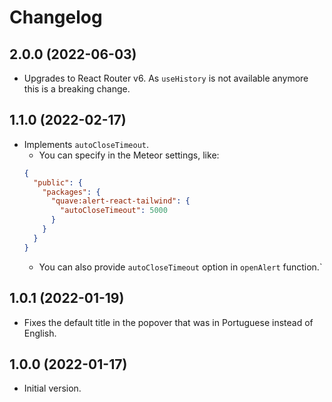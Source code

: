 # Changelog

## 2.0.0 (2022-06-03)

- Upgrades to React Router v6. As `useHistory` is not available anymore this is a breaking change.

## 1.1.0 (2022-02-17)

- Implements `autoCloseTimeout`.
  - You can specify in the Meteor settings, like:
  ```json
  {
    "public": {
      "packages": {
        "quave:alert-react-tailwind": {
          "autoCloseTimeout": 5000
        }
      }
    }
  }
  ```
  - You can also provide `autoCloseTimeout` option in `openAlert` function.`

## 1.0.1 (2022-01-19)

- Fixes the default title in the popover that was in Portuguese instead of English.

## 1.0.0 (2022-01-17)

- Initial version.
